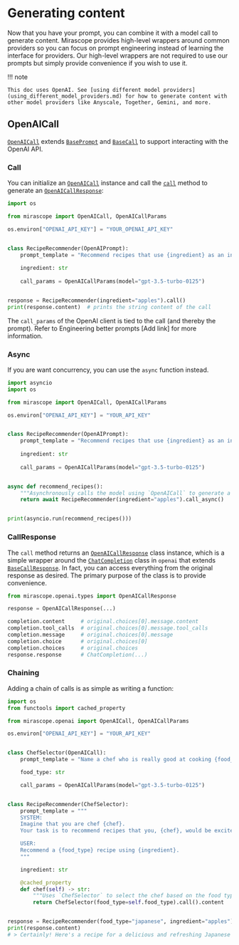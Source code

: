 # Generating content

Now that you have your prompt, you can combine it with a model call to generate content. Mirascope provides high-level wrappers around common providers so you can focus on prompt engineering instead of learning the interface for providers. Our high-level wrappers are not required to use our prompts but simply provide convenience if you wish to use it.

!!! note

    This doc uses OpenAI. See [using different model providers](using_different_model_providers.md) for how to generate content with other model providers like Anyscale, Together, Gemini, and more.

## OpenAICall

[`OpenAICall`](../api/openai/calls.md#mirascope.openai.calls.OpenAICall) extends [`BasePrompt`](../api/base/prompts.md#mirascope.base.prompts.BasePrompt) and [`BaseCall`](../api/base/calls.md#mirascope.base.calls.BaseCall) to support interacting with the OpenAI API.

### Call

You can initialize an [`OpenAICall`](../api/openai/calls.md#mirascope.openai.calls.OpenAICall) instance and call the [`call`](../api/openai/calls.md#mirascope.openai.calls.OpenAICall.call) method to generate an [`OpenAICallResponse`](../api/openai/types.md#mirascope.openai.types.OpenAICallResponse):

```python
import os

from mirascope import OpenAICall, OpenAICallParams

os.environ["OPENAI_API_KEY"] = "YOUR_OPENAI_API_KEY"


class RecipeRecommender(OpenAIPrompt):
    prompt_template = "Recommend recipes that use {ingredient} as an ingredient"
    
    ingredient: str
    
    call_params = OpenAICallParams(model="gpt-3.5-turbo-0125")


response = RecipeRecommender(ingredient="apples").call()
print(response.content)  # prints the string content of the call
```

The `call_params` of the OpenAI client is tied to the call (and thereby the prompt). Refer to Engineering better prompts [Add link] for more information.

### Async

If you are want concurrency, you can use the `async` function instead.

```python
import asyncio
import os

from mirascope import OpenAICall, OpenAICallParams

os.environ["OPENAI_API_KEY"] = "YOUR_API_KEY"


class RecipeRecommender(OpenAIPrompt):
    prompt_template = "Recommend recipes that use {ingredient} as an ingredient"
    
    ingredient: str
    
    call_params = OpenAICallParams(model="gpt-3.5-turbo-0125")


async def recommend_recipes():
    """Asynchronously calls the model using `OpenAICall` to generate a recipe."""
    return await RecipeRecommender(ingredient="apples").call_async()


print(asyncio.run(recommend_recipes())) 
```

### CallResponse

The `call` method returns an [`OpenAICallResponse`](../api/openai/types.md#mirascope.openai.types.OpenAIChatCompletion) class instance, which is a simple wrapper around the [`ChatCompletion`](https://platform.openai.com/docs/api-reference/chat/object) class in `openai` that extends [`BaseCallResponse`](../api/base/types.md#mirascope.base.types.BaseCallResponse). In fact, you can access everything from the original response as desired. The primary purpose of the class is to provide convenience.

```python
from mirascope.openai.types import OpenAICallResponse

response = OpenAICallResponse(...)

completion.content     # original.choices[0].message.content
completion.tool_calls  # original.choices[0].message.tool_calls
completion.message     # original.choices[0].message
completion.choice      # original.choices[0]
completion.choices     # original.choices
response.response      # ChatCompletion(...)
```

### Chaining

Adding a chain of calls is as simple as writing a function:

```python
import os
from functools import cached_property

from mirascope.openai import OpenAICall, OpenAICallParams

os.environ["OPENAI_API_KEY"] = "YOUR_API_KEY"


class ChefSelector(OpenAICall):
    prompt_template = "Name a chef who is really good at cooking {food_type} food"

    food_type: str

    call_params = OpenAICallParams(model="gpt-3.5-turbo-0125")


class RecipeRecommender(ChefSelector):
    prompt_template = """
    SYSTEM:
    Imagine that you are chef {chef}.
    Your task is to recommend recipes that you, {chef}, would be excited to serve.

    USER:
    Recommend a {food_type} recipe using {ingredient}.
    """

    ingredient: str

    @cached_property
    def chef(self) -> str:
        """Uses `ChefSelector` to select the chef based on the food type."""
        return ChefSelector(food_type=self.food_type).call().content


response = RecipeRecommender(food_type="japanese", ingredient="apples").call()
print(response.content)
# > Certainly! Here's a recipe for a delicious and refreshing Japanese Apple Salad: ...
```
